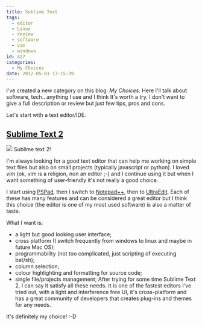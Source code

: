 ```yaml
---
title: Sublime Text
tags:
  - editor
  - Linux
  - review
  - software
  - vim
  - windows
id: 427
categories:
  - My Choices
date: 2012-05-01 17:15:39
---
```


I've created a new category on this blog: _My Choices_. Here I'll talk about software, tech.. anything I use and I think It's worth a try. I don't want to give a full description or review but just few tips, pros and cons.

Let's start with a text editor/IDE.

## [Sublime Text 2](http://www.sublimetext.com/2 "Sublime Text 2")

![](https://cdn.tutsplus.com/net/uploads/legacy/1140_st2plugins/200u.jpg) Sublime text 2!

I'm always looking for a good text editor that can help me working on simple text files but also on small projects (typically javascript or python). I loved _vim_ (ok, vim is a religion, non an editor ;-) and I continue using it but when I want something of user-friendly it's not really a good choice.

I start using [PSPad](http://www.pspad.com/), then I switch to [Notepad++](http://notepad-plus-plus.org/), then to [UltraEdit](http://www.ultraedit.com/). Each of these has many features and can be considered a great editor but I think this choice (the editor is one of my most used software) is also a matter of taste.

What I want is:

*   a light but good looking user interface;
*   cross platform (I switch frequently from windows to linux and maybe in future Mac OS);
*   programmability (not too complicated, just scripting of executing bat/sh);
*   column selection;
*   colour highlighting and formatting for source code;
*   single file/projects management;
After trying for some time Sublime Text 2, I can say it satisfy all these needs. It is one of the fastest editors I've tried out, with a light and interference free UI, it's cross-platform and has a great community of developers that creates plug-ins and themes for any needs.

It's definitely my choice! :-D
